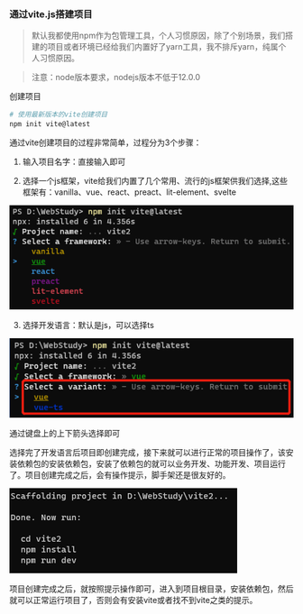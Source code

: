 ### 通过vite.js搭建项目

> 默认我都使用npm作为包管理工具，个人习惯原因，除了个别场景，我们搭建的项目或者环境已经给我们内置好了yarn工具，我不排斥yarn，纯属个人习惯原因。

> 注意：node版本要求，nodejs版本不低于12.0.0

创建项目

```bash
# 使用最新版本的vite创建项目
npm init vite@latest
```

通过vite创建项目的过程非常简单，过程分为3个步骤：

1. 输入项目名字：直接输入即可

2. 选择一个js框架，vite给我们内置了几个常用、流行的js框架供我们选择,这些框架有：vanilla、vue、react、preact、lit-element、svelte

![通过vite创建项目选择框架](../../public/images/i46.png)

3. 选择开发语言：默认是js，可以选择ts

![通过vite创建项目选择开发语言](../../public/images/i47.png)

通过键盘上的上下箭头选择即可

选择完了开发语言后项目即创建完成，接下来就可以进行正常的项目操作了，该安装依赖包的安装依赖包，安装了依赖包的就可以业务开发、功能开发、项目运行了。项目创建完成之后，会有操作提示，脚手架还是很友好的。

![通过vite创建完项目后的后续动作](../../public/images/i48.png)

项目创建完成之后，就按照提示操作即可，进入到项目根目录，安装依赖包，然后就可以正常运行项目了，否则会有安装vite或者找不到vite之类的提示。